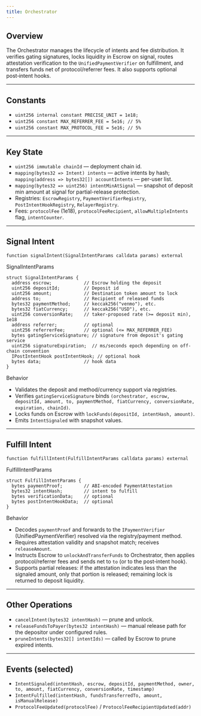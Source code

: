 ```yaml
---
title: Orchestrator
---
```


## Overview

The Orchestrator manages the lifecycle of intents and fee distribution. It verifies gating signatures, locks liquidity in Escrow on signal, routes attestation verification to the `UnifiedPaymentVerifier` on fulfillment, and transfers funds net of protocol/referrer fees. It also supports optional post‑intent hooks.

---

## Constants

- `uint256 internal constant PRECISE_UNIT = 1e18;`
- `uint256 constant MAX_REFERRER_FEE = 5e16; // 5%`
- `uint256 constant MAX_PROTOCOL_FEE = 5e16; // 5%`

---

## Key State

- `uint256 immutable chainId` — deployment chain id.
- `mapping(bytes32 => Intent) intents` — active intents by hash; `mapping(address => bytes32[]) accountIntents` — per-user list.
- `mapping(bytes32 => uint256) intentMinAtSignal` — snapshot of deposit min amount at signal for partial-release protection.
- Registries: `EscrowRegistry`, `PaymentVerifierRegistry`, `PostIntentHookRegistry`, `RelayerRegistry`.
- Fees: `protocolFee` (1e18), `protocolFeeRecipient`, `allowMultipleIntents` flag, `intentCounter`.

---

## Signal Intent

`function signalIntent(SignalIntentParams calldata params) external`

SignalIntentParams
```
struct SignalIntentParams {
  address escrow;            // Escrow holding the deposit
  uint256 depositId;         // Deposit id
  uint256 amount;            // Destination token amount to lock
  address to;                // Recipient of released funds
  bytes32 paymentMethod;     // keccak256("venmo"), etc.
  bytes32 fiatCurrency;      // keccak256("USD"), etc.
  uint256 conversionRate;    // taker-proposed rate (>= deposit min), 1e18
  address referrer;          // optional
  uint256 referrerFee;       // optional (<= MAX_REFERRER_FEE)
  bytes gatingServiceSignature; // signature from deposit's gating service
  uint256 signatureExpiration;  // ms/seconds epoch depending on off-chain convention
  IPostIntentHook postIntentHook; // optional hook
  bytes data;                // hook data
}
```

Behavior
- Validates the deposit and method/currency support via registries.
- Verifies `gatingServiceSignature` binds `(orchestrator, escrow, depositId, amount, to, paymentMethod, fiatCurrency, conversionRate, expiration, chainId)`.
- Locks funds on Escrow with `lockFunds(depositId, intentHash, amount)`.
- Emits `IntentSignaled` with snapshot values.

---

## Fulfill Intent

`function fulfillIntent(FulfillIntentParams calldata params) external`

FulfillIntentParams
```
struct FulfillIntentParams {
  bytes paymentProof;        // ABI-encoded PaymentAttestation
  bytes32 intentHash;        // intent to fulfill
  bytes verificationData;    // optional
  bytes postIntentHookData;  // optional
}
```

Behavior
- Decodes `paymentProof` and forwards to the `IPaymentVerifier` (UnifiedPaymentVerifier) resolved via the registry/payment method.
- Requires attestation validity and snapshot match; receives `releaseAmount`.
- Instructs Escrow to `unlockAndTransferFunds` to Orchestrator, then applies protocol/referrer fees and sends net to `to` (or to the post‑intent hook).
- Supports partial releases: if the attestation indicates less than the signaled amount, only that portion is released; remaining lock is returned to deposit liquidity.

---

## Other Operations

- `cancelIntent(bytes32 intentHash)` — prune and unlock.
- `releaseFundsToPayer(bytes32 intentHash)` — manual release path for the depositor under configured rules.
- `pruneIntents(bytes32[] intentIds)` — called by Escrow to prune expired intents.

---

## Events (selected)

- `IntentSignaled(intentHash, escrow, depositId, paymentMethod, owner, to, amount, fiatCurrency, conversionRate, timestamp)`
- `IntentFulfilled(intentHash, fundsTransferredTo, amount, isManualRelease)`
- `ProtocolFeeUpdated(protocolFee)` / `ProtocolFeeRecipientUpdated(addr)`

